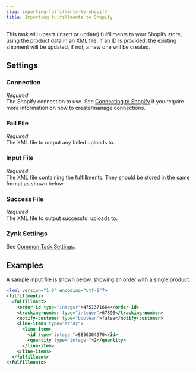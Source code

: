 ```yaml
---
slug: importing-fulfilments-to-shopify
title: Importing fulfillments to Shopify
---
```

This task will upsert (insert or update) fulfillments to your Shopify store, using the product data in an XML file. If an ID is provided, the existing shipment will be updated, if not, a new one will be created.

## Settings
### Connection
_Required_  
The Shopify connection to use. See [Connecting to Shopify](connecting-to-shopify) if you require more information on how to create/manage connections.

### Fail File
_Required_  
The XML file to output any failed uploads to.

### Input File
_Required_  
The XML file containing the fulfillments. They should be stored in the same format as shown below.

### Success File
_Required_  
The XML file to output successful uploads to. 

### Zynk Settings
See [Common Task Settings](common-task-settings).

## Examples
A sample input file is shown below, showing an order with a single product.

```xml
<?xml version="1.0" encoding="utf-8"?>
<fulfillments>
  <fulfillment>
    <order-id type="integer">4751371664</order-id>
	<tracking-number type="integer">67890</tracking-number>
	<notify-customer type="boolean">false</notify-customer>
	<line-items type="array">
	  <line-item>
	    <id type="integer">8856304976</id>
		<quantity type="integer">2</quantity>
	  </line-item>
	</line-items>
  </fulfillment>
</fulfillments>
```

